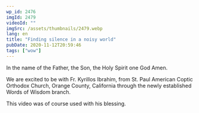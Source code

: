 ```yaml
---
wp_id: 2476
imgId: 2479
videoId: ""
imgSrc: /assets/thumbnails/2479.webp
lang: en
title: "Finding silence in a noisy world"
pubDate: 2020-11-12T20:59:46
tags: ["wow"]
---
```


<p>In the name of the Father, the Son, the Holy Spirit one God Amen.</p>
<p>We are excited to be with Fr. Kyrillos Ibrahim, from St. Paul American Coptic Orthodox Church, Orange County, California through the newly established Words of Wisdom branch.</p>
<p>This video was of course used with his blessing.</p>
<p>&nbsp;</p>
